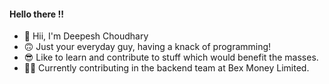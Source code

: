 #### Hello there !!

- 👋 Hii, I'm Deepesh Choudhary
- 🙃 Just your everyday guy, having a knack of programming!
- 😎 Like to learn and contribute to stuff which would benefit the masses.
- 👨‍💻 Currently contributing in the backend team at Bex Money Limited.
